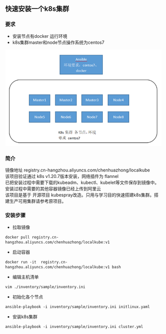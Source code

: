 
## 快速安装一个k8s集群
### 要求
* 安装节点有docker 运行环境 
* k8s集群master和node节点操作系统为centos7


![alt k8s部署图](https://github.com/chenhuazhong/localkube/raw/main/file/k8s_env.png)


### 简介
镜像地址 registry.cn-hangzhou.aliyuncs.com/chenhuazhong/localkube  
该项目验证通过 k8s v1.20.7版本安装，网络插件为 flannel  
已把安装过程中需要下载的kubeadm、kubectl、kubelet等文件保存到镜像中。安装过程中需要的其他容器镜像已经上传到阿里云  
该项目是基于 开源项目 kubespray改造。只用与学习目的快速搭建k8s集群。搭建生产可用集群请参考原项目。


### 安装步骤
- 拉取镜像
```commandline
docker pull registry.cn-hangzhou.aliyuncs.com/chenhuazhong/localkube:v1
```
- 启动容器
```commandline
docker run -it  registry.cn-hangzhou.aliyuncs.com/chenhuazhong/localkube:v1 bash
```
- 编辑主机清单
```commandline
vim ./inventory/sample/inventory.ini
```
- 初始化各个节点
```commandline
ansible-playbook -i inventory/sample/inventory.ini initlinux.yaml
```
- 安装k8s集群
```commandline
ansible-playbook -i inventory/sample/inventory.ini cluster.yml
```

